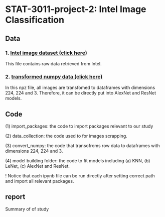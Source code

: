 # STAT-3011-project-2: Intel Image Classification


## Data
### 1. [Intel image dataset (click here)](https://drive.google.com/drive/folders/1d2qrliP_gJa1TB0ReBa58_roT1rHxbI3?usp=sharing) 
This file contains raw data retrieved from Intel.
### 2. [transformed numpy data (click here)](https://drive.google.com/file/d/1P6G9zwQvKL7lEmDiiSZD8Z6SaxjivjAX/view?usp=sharing)
In this npz file, all images are transfomed to dataframes with dimensions 224, 224 and 3. Therefore, it can be directly put into AlexNet and ResNet models.

## Code
(1) import_packages: the code to import packages relevant to our study

(2) data_collection: the code used to for images scrapping.

(3) convert_numpy: the code that transofroms row data to dataframes with dimensions 224, 224 and 3.

(4) model building folder: the code to fit models including (a) KNN, (b) LeNet, (c) AlexNet and ResNet.

! Notice that each ipynb file can be run directly after setting correct path and import all relevant packages.

## report
Summary of of study
